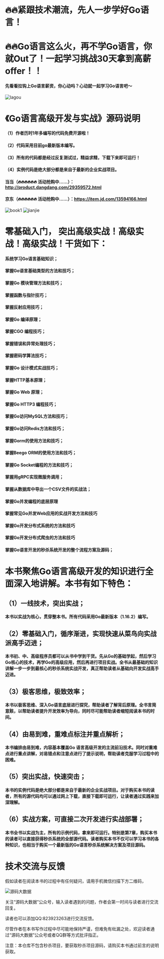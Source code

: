#  🔥🔥紧跟技术潮流，先人一步学好Go语言！
#  🔥🔥Go语言这么火，再不学Go语言，你就Out了！一起学习挑战30天拿到高薪offer！！
####  先看看拉钩上Go语言薪资，你心动吗？心动就一起学习Go语言吧～
![lagou](pics/gaoxin.png)

# 《Go语言高级开发与实战》源码说明
####  （1）作者历时1年多编写的代码免费开源啦！ 
####  （2）代码采用目前go最新版本编写。 
####  （3）所有的代码都是经过反复测试过，精益求精，下载下来即可运行！
####  （4）实例代码是绝大部分都是来自于最新的企业实战项目。
####  当当（🔥🔥🔥🔥🔥🔥 活动抢购中......）：http://product.dangdang.com/29359572.html
####  京东（🔥🔥🔥🔥🔥🔥 活动抢购中......）：https://item.jd.com/13594166.html

![book1](pics/book1.jpg)
![jianjie](pics/goadvanced.jpeg) 

#  零基础入门， 突出高级实战！高级实战！高级实战！干货如下：
####  系统学习Go语言基础知识；
####  掌握Go语言基础类型的方法和技巧；
####  掌握Go 模块管理方法和技巧；
####  掌握函数与指针技巧；
####  掌握反射应用技巧； 
####  掌握Go 编译原理；
####  掌握CGO 编程技巧；
####  掌握错误和异常处理技巧；
####  掌握密码学算法技巧；
####  掌握Go 设计模式实战技巧；
####  掌握HTTP基本原理；
####  掌握Go Web 原理；
####  掌握Go HTTP3 编程技巧；
####  掌握Go访问MySQL方法和技巧；
####  掌握Go访问Redis方法和技巧；
####  掌握Gorm的使用方法和技巧；
####  掌握Beego ORM的使用方法和技巧；
####  掌握Go Socket编程的方法和技巧；
####  掌握用gRPC实现微服务调用；
####  掌握从数据库中导出一个CSV文件的实战法；
####  掌握Go并发编程的底层原理
####  掌握常见Go并发Web应用的实战开发方法和技巧
####  掌握Go开发分布式系统的方法和技巧
####  掌握Go开发分布式爬虫的方法和技巧
####  掌握Go语言开发的秒杀系统开发的整个流程方案及源码；


#  本书聚焦Go语言高级开发的知识进行全面深入地讲解。本书有如下特色：
##  （1）一线技术，突出实战；
####  本书以实战为核心，贯穿整本书。所有代码采用Go最新版本（1.16.2）编写。
##  （2）零基础入门，循序渐进，实现快速从菜鸟向实战派高手迈进；
####  本书初、中、高级程序员都可以从书中学到干货。先从Go的基础学起，然后学习Go核心的技术，再学Go的高级应用，然后再进行项目实战。全书从最基础的知识讲解一步一步到最核心的秒杀系统实战开发，真正帮助读者从基础向开发实战高手迈进。
##  （3）极客思维，极致效率；
####  本书以极客思维、深入Go语言底层进行探究，帮助读者了解背后原理。全书言简意赅，以帮助读者提升开发效率为导向，同时尽可能帮助读者缩短阅读本书的时间。
##  （4）由易到难，重难点标注并重点解析；
####  本书编排由易到难，内容基本覆盖Go 语言高级开发的主流前沿技术。同时对重难点进行重点讲解，对易错点和注意点进行了提示说明，帮助读者克服学习过程中的困难。
##  （5）突出实战，快速突击；
####  本书的实例代码是绝大部分都是来自于最新的企业实战项目。对于购买本书的读者，所有的源代码均可以通过网上下载，直接下载即可运行，让读者通过实践来加深理解。
##  （6）实战方案，可直接二次开发进行实战部署；
####  本书全书以实战为主，所有的示例代码，拿来即可运行。特别是第7章，购买本书的读者可以直接获得秒杀系统的全部源代码。读者购买本书不仅可以学习本书的各种知识，也相当于购买一个最新版的Go语言秒杀系统解决方案及项目源码。

# 技术交流与反馈
假如读者在阅读本书的过程中有任何疑问，请用手机微信扫描下方二维码，

![源码大数据](pics/codebigdata.jpg)

关注“源码大数据”公众号，输入读者遇到的问题，作者会第一时间与读者进行交流回复。

读者也可以添加QQ:823923263进行交流反馈。

尽管作者在本书写作过程中尽可能地保持严谨，但难免有纰漏之处，欢迎读者通过“源码大数据”公众号或者QQ群等方式批评指正。

注意：本仓库不包含秒杀项目，要获取秒杀项目源码，请购买本书通过前言的说明获取。
